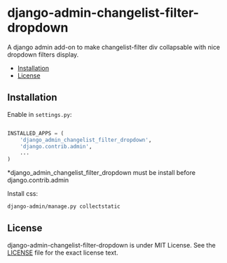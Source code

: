# django-admin-changelist-filter-dropdown

A django admin add-on to make changelist-filter div collapsable with nice dropdown filters display.

 - [Installation](#installation)
 - [License](#license)


## Installation

Enable in `settings.py`:

```py

INSTALLED_APPS = (
    'django_admin_changelist_filter_dropdown',
    'django.contrib.admin',
    ...
)

```

*django_admin_changelist_filter_dropdown must be install before django.contrib.admin


Install css:

```sh
django-admin/manage.py collectstatic
```

## License

django-admin-changelist-filter-dropdown is under MIT License. See the
[LICENSE](LICENSE) file for the exact license text.


[1]: https://github.com/luckylud/django-admin-changelist-filter-dropdown

